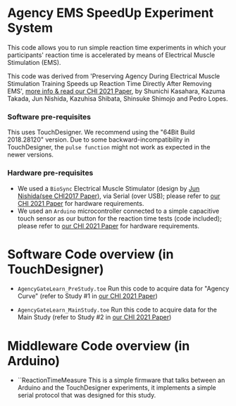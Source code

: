 # Agency EMS SpeedUp Experiment System

This code allows you to run simple reaction time experiments in which your participants' reaction time is accelerated by means of Electrical Muscle Stimulation (EMS). 

This code was derived from 'Preserving Agency During Electrical Muscle Stimulation Training Speeds up Reaction Time Directly After Removing EMS', [more info & read our CHI 2021 Paper](https://lab.plopes.org/#EMSspeedup), by Shunichi Kasahara, Kazuma Takada, Jun Nishida, Kazuhisa Shibata, Shinsuke Shimojo and Pedro Lopes. 


### Software pre-requisites

This uses TouchDesigner. We recommend using the "64Bit Build 2018.28120" version. Due to some backward-incompatibility in TouchDesigner, the ``pulse function`` might not work as expected in the newer versions. 

### Hardware pre-requisites

* We used a ``BioSync`` Electrical Muscle Stimulator (design by [Jun Nishida(see CHI2017 Paper)](https://junis.sakura.ne.jp/wp/portfolio-item/biosync/), via Serial (over USB); please refer to [our CHI 2021 Paper](https://lab.plopes.org/#EMSspeedup) for hardware requirements.
* We used an ``Arduino`` microcontroller connected to a simple capacitive touch sensor as our button for the reaction time tests (code included); please refer to [our CHI 2021 Paper](https://lab.plopes.org/#EMSspeedup) for hardware requirements.

# Software Code overview (in TouchDesigner)

- ``AgencyGateLearn_PreStudy.toe``
Run this code to acquire data for "Agency Curve" (refer to Study #1 in [our CHI 2021 Paper](https://lab.plopes.org/#EMSspeedup))

- ``AgencyGateLearn_MainStudy.toe``
Run this code to acquire  data for the Main Study (refer to Study #2 in [our CHI 2021 Paper](https://lab.plopes.org/#EMSspeedup))

# Middleware Code overview (in Arduino)

- ``ReactionTimeMeasure
This is a simple firmware that talks between an Arduino and the TouchDesigner experiments, it implements a simple serial protocol that was designed for this study. 
